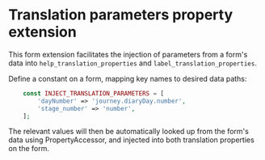 # Translation parameters property extension

This form extension facilitates the injection of parameters from a form's data into `help_translation_properties` and `label_translation_properties`.

Define a constant on a form, mapping key names to desired data paths:
```php
    const INJECT_TRANSLATION_PARAMETERS = [
        'dayNumber' => 'journey.diaryDay.number',
        'stage_number' => 'number',
    ];
```

The relevant values will then be automatically looked up from the form's data using PropertyAccessor, and injected into both translation properties on the form.
